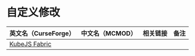 # 自定义修改

| 英文名（CurseForge）                                                        | 中文名（MCMOD） | 相关链接 | 备注 |
| --------------------------------------------------------------------------- | --------------- | -------- | ---- |
| [KubeJS Fabric](https://www.curseforge.com/minecraft/mc-mods/kubejs-fabric) |                 |          |      |
